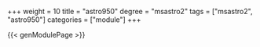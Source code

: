 +++
weight = 10
title = "astro950"
degree = "msastro2"
tags = ["msastro2", "astro950"]
categories = ["module"]
+++

{{< genModulePage >}}

